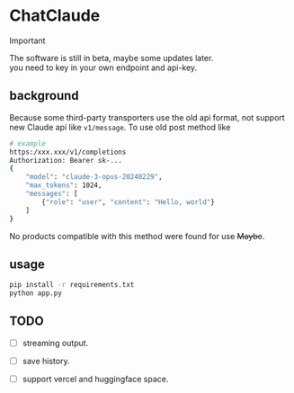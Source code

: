 # ChatClaude
> [!IMPORTANT]
> The software is still in beta, maybe some updates later.  
> you need to key in your own endpoint and api-key.

## background
Because some third-party transporters use the old api format, not support new Claude api like `v1/message`. To use old post method like
```bash
# example
https:/xxx.xxx/v1/completions
Authorization: Bearer sk-...
{
    "model": "claude-3-opus-20240229",
    "max_tokens": 1024,
    "messages": [
        {"role": "user", "content": "Hello, world"}
    ]
}
```
No products compatible with this method were found for use ~~Maybe~~.

## usage
```bash
pip install -r requirements.txt
python app.py
```

## TODO
- [ ] streaming output.
- [ ] save history.
- [ ] support vercel and huggingface space.

